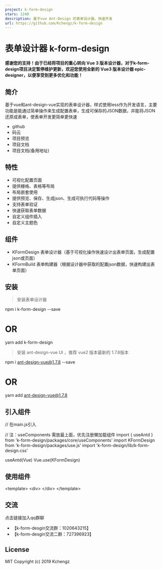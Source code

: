```yaml
---
project: k-form-design
stars: 1240
description: 基于vue Ant-Design 的表单设计器，快速开发
url: https://github.com/Kchengz/k-form-design
---
```


表单设计器 k-form-design
===================

**感谢您的支持！由于已经将项目的重心转向 Vue 3 版本设计器，对于k-form-design项目决定暂停维护更新，欢迎您使用全新的 Vue3 版本设计器 epic-designer，以便享受到更多优化和功能！**

简介
--

基于vue和ant-design-vue实现的表单设计器，样式使用less作为开发语言，主要功能是能通过简单操作来生成配置表单，生成可保存的JSON数据，并能将JSON还原成表单，使表单开发更简单更快速

-   github
-   码云
-   项目预览
-   项目文档
-   项目文档(备用地址)

特性
--

-   可视化配置页面
-   提供栅格、表格等布局
-   布局嵌套使用
-   提供预览、保存、生成json、生成可执行代码等操作
-   支持表单验证
-   快速获取表单数据
-   自定义组件插入
-   自定义主题色

组件
--

-   KFormDesign 表单设计器（基于可视化操作快速设计出表单页面，生成配置json或页面）
-   KFormBuild 表单构建器（根据设计器中获取的配置json数据，快速构建出表单页面）

安装
--

> 安装表单设计器

npm i k-form-design --save
 
# OR
yarn add k-form-design

> 安装 ant-design-vue UI ，推荐 vue2 版本最新的 1.7.8版本

npm i ant-design-vue@1.7.8 --save

# OR
yarn add ant-design-vue@1.7.8

引入组件
----

// 在main.js引入

// 注：useComponents 需放最上面，优先注册懒加载组件
import { useAntd } from 'k-form-design/packages/core/useComponents'
import KFormDesign from 'k-form-design/packages/use.js'
import 'k-form-design/lib/k-form-design.css'

useAntd(Vue)
Vue.use(KFormDesign)

使用组件
----

<template\>
  <div\>
   <k-form-design />
  </div\>
</template\>

交流
--

点击链接加入qq群聊

-   【k-form-desgin交流群：1020643215】
-   【k-form-desgin交流二群：727396923】

License
-------

MIT Copyright (c) 2019 Kchengz
